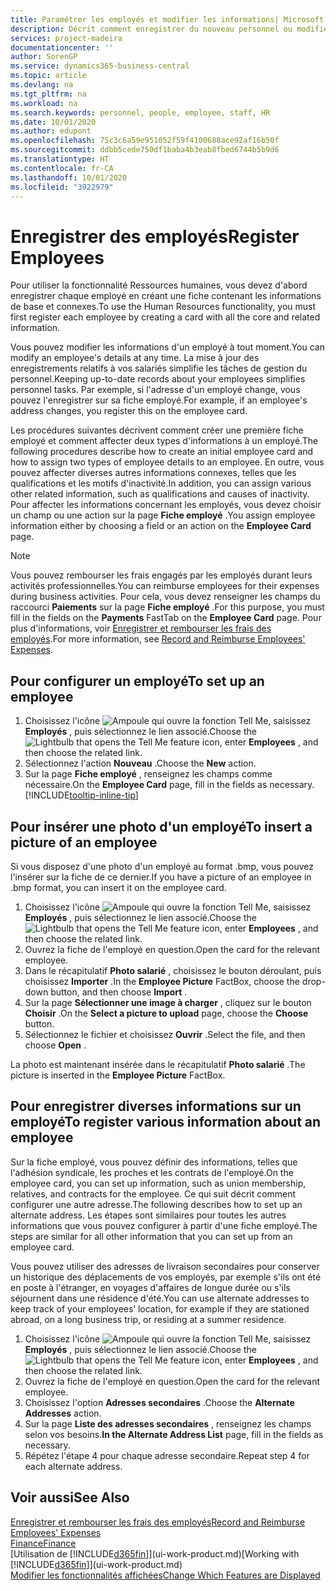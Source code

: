 ```yaml
---
title: Paramétrer les employés et modifier les informations| Microsoft Docs
description: Décrit comment enregistrer du nouveau personnel ou modifier les informations concernant le personnel existant.
services: project-madeira
documentationcenter: ''
author: SorenGP
ms.service: dynamics365-business-central
ms.topic: article
ms.devlang: na
ms.tgt_pltfrm: na
ms.workload: na
ms.search.keywords: personnel, people, employee, staff, HR
ms.date: 10/01/2020
ms.author: edupont
ms.openlocfilehash: 75c3c6a59e951052f59f4100688ace92af16b50f
ms.sourcegitcommit: ddbb5cede750df1baba4b3eab8fbed6744b5b9d6
ms.translationtype: HT
ms.contentlocale: fr-CA
ms.lasthandoff: 10/01/2020
ms.locfileid: "3922979"
---
```

# <a name="register-employees"></a><span data-ttu-id="73bdf-103">Enregistrer des employés</span><span class="sxs-lookup"><span data-stu-id="73bdf-103">Register Employees</span></span>
<span data-ttu-id="73bdf-104">Pour utiliser la fonctionnalité Ressources humaines, vous devez d'abord enregistrer chaque employé en créant une fiche contenant les informations de base et connexes.</span><span class="sxs-lookup"><span data-stu-id="73bdf-104">To use the Human Resources functionality, you must first register each employee by creating a card with all the core and related information.</span></span>

<span data-ttu-id="73bdf-105">Vous pouvez modifier les informations d'un employé à tout moment.</span><span class="sxs-lookup"><span data-stu-id="73bdf-105">You can modify an employee's details at any time.</span></span> <span data-ttu-id="73bdf-106">La mise à jour des enregistrements relatifs à vos salariés simplifie les tâches de gestion du personnel.</span><span class="sxs-lookup"><span data-stu-id="73bdf-106">Keeping up-to-date records about your employees simplifies personnel tasks.</span></span> <span data-ttu-id="73bdf-107">Par exemple, si l'adresse d'un employé change, vous pouvez l'enregistrer sur sa fiche employé.</span><span class="sxs-lookup"><span data-stu-id="73bdf-107">For example, if an employee's address changes, you register this on the employee card.</span></span>

<span data-ttu-id="73bdf-108">Les procédures suivantes décrivent comment créer une première fiche employé et comment affecter deux types d'informations à un employé.</span><span class="sxs-lookup"><span data-stu-id="73bdf-108">The following procedures describe how to create an initial employee card and how to assign two types of employee details to an employee.</span></span> <span data-ttu-id="73bdf-109">En outre, vous pouvez affecter diverses autres informations connexes, telles que les qualifications et les motifs d'inactivité.</span><span class="sxs-lookup"><span data-stu-id="73bdf-109">In addition, you can assign various other related information, such as qualifications and causes of inactivity.</span></span> <span data-ttu-id="73bdf-110">Pour affecter les informations concernant les employés, vous devez choisir un champ ou une action sur la page **Fiche employé** .</span><span class="sxs-lookup"><span data-stu-id="73bdf-110">You assign employee information either by choosing a field or an action on the **Employee Card** page.</span></span>

> [!NOTE]  
> <span data-ttu-id="73bdf-111">Vous pouvez rembourser les frais engagés par les employés durant leurs activités professionnelles.</span><span class="sxs-lookup"><span data-stu-id="73bdf-111">You can reimburse employees for their expenses during business activities.</span></span> <span data-ttu-id="73bdf-112">Pour cela, vous devez renseigner les champs du raccourci **Paiements** sur la page **Fiche employé** .</span><span class="sxs-lookup"><span data-stu-id="73bdf-112">For this purpose, you must fill in the fields on the **Payments** FastTab on the **Employee Card** page.</span></span> <span data-ttu-id="73bdf-113">Pour plus d'informations, voir [Enregistrer et rembourser les frais des employés](finance-how-record-reimburse-employee-expenses.md).</span><span class="sxs-lookup"><span data-stu-id="73bdf-113">For more information, see [Record and Reimburse Employees' Expenses](finance-how-record-reimburse-employee-expenses.md).</span></span>

## <a name="to-set-up-an-employee"></a><span data-ttu-id="73bdf-114">Pour configurer un employé</span><span class="sxs-lookup"><span data-stu-id="73bdf-114">To set up an employee</span></span>
1. <span data-ttu-id="73bdf-115">Choisissez l'icône ![Ampoule qui ouvre la fonction Tell Me](media/ui-search/search_small.png "Dites-moi ce que vous voulez faire"), saisissez **Employés** , puis sélectionnez le lien associé.</span><span class="sxs-lookup"><span data-stu-id="73bdf-115">Choose the ![Lightbulb that opens the Tell Me feature](media/ui-search/search_small.png "Tell me what you want to do") icon, enter **Employees** , and then choose the related link.</span></span>
2. <span data-ttu-id="73bdf-116">Sélectionnez l'action **Nouveau** .</span><span class="sxs-lookup"><span data-stu-id="73bdf-116">Choose the **New** action.</span></span>
3. <span data-ttu-id="73bdf-117">Sur la page **Fiche employé** , renseignez les champs comme nécessaire.</span><span class="sxs-lookup"><span data-stu-id="73bdf-117">On the **Employee Card** page, fill in the fields as necessary.</span></span> [!INCLUDE[tooltip-inline-tip](includes/tooltip-inline-tip_md.md)]

## <a name="to-insert-a-picture-of-an-employee"></a><span data-ttu-id="73bdf-118">Pour insérer une photo d'un employé</span><span class="sxs-lookup"><span data-stu-id="73bdf-118">To insert a picture of an employee</span></span>
<span data-ttu-id="73bdf-119">Si vous disposez d'une photo d'un employé au format .bmp, vous pouvez l'insérer sur la fiche de ce dernier.</span><span class="sxs-lookup"><span data-stu-id="73bdf-119">If you have a picture of an employee in .bmp format, you can insert it on the employee card.</span></span>

1. <span data-ttu-id="73bdf-120">Choisissez l'icône ![Ampoule qui ouvre la fonction Tell Me](media/ui-search/search_small.png "Dites-moi ce que vous voulez faire"), saisissez **Employés** , puis sélectionnez le lien associé.</span><span class="sxs-lookup"><span data-stu-id="73bdf-120">Choose the ![Lightbulb that opens the Tell Me feature](media/ui-search/search_small.png "Tell me what you want to do") icon, enter **Employees** , and then choose the related link.</span></span>
2. <span data-ttu-id="73bdf-121">Ouvrez la fiche de l'employé en question.</span><span class="sxs-lookup"><span data-stu-id="73bdf-121">Open the card for the relevant employee.</span></span>
3. <span data-ttu-id="73bdf-122">Dans le récapitulatif **Photo salarié** , choisissez le bouton déroulant, puis choisissez **Importer** .</span><span class="sxs-lookup"><span data-stu-id="73bdf-122">In the **Employee Picture** FactBox, choose the drop-down button, and then choose **Import** .</span></span>
4. <span data-ttu-id="73bdf-123">Sur la page **Sélectionner une image à charger** , cliquez sur le bouton **Choisir** .</span><span class="sxs-lookup"><span data-stu-id="73bdf-123">On the **Select a picture to upload** page, choose the **Choose** button.</span></span>
5. <span data-ttu-id="73bdf-124">Sélectionnez le fichier et choisissez **Ouvrir** .</span><span class="sxs-lookup"><span data-stu-id="73bdf-124">Select the file, and then choose **Open** .</span></span>

<span data-ttu-id="73bdf-125">La photo est maintenant insérée dans le récapitulatif **Photo salarié** .</span><span class="sxs-lookup"><span data-stu-id="73bdf-125">The picture is inserted in the **Employee Picture** FactBox.</span></span>

## <a name="to-register-various-information-about-an-employee"></a><span data-ttu-id="73bdf-126">Pour enregistrer diverses informations sur un employé</span><span class="sxs-lookup"><span data-stu-id="73bdf-126">To register various information about an employee</span></span>
<span data-ttu-id="73bdf-127">Sur la fiche employé, vous pouvez définir des informations, telles que l'adhésion syndicale, les proches et les contrats de l'employé.</span><span class="sxs-lookup"><span data-stu-id="73bdf-127">On the employee card, you can set up information, such as union membership, relatives, and contracts for the employee.</span></span> <span data-ttu-id="73bdf-128">Ce qui suit décrit comment configurer une autre adresse.</span><span class="sxs-lookup"><span data-stu-id="73bdf-128">The following describes how to set up an alternate address.</span></span> <span data-ttu-id="73bdf-129">Les étapes sont similaires pour toutes les autres informations que vous pouvez configurer à partir d'une fiche employé.</span><span class="sxs-lookup"><span data-stu-id="73bdf-129">The steps are similar for all other information that you can set up from an employee card.</span></span>

<span data-ttu-id="73bdf-130">Vous pouvez utiliser des adresses de livraison secondaires pour conserver un historique des déplacements de vos employés, par exemple s'ils ont été en poste à l'étranger, en voyages d'affaires de longue durée ou s'ils séjournent dans une résidence d'été.</span><span class="sxs-lookup"><span data-stu-id="73bdf-130">You can use alternate addresses to keep track of your employees’ location, for example if they are stationed abroad, on a long business trip, or residing at a summer residence.</span></span>

1. <span data-ttu-id="73bdf-131">Choisissez l'icône ![Ampoule qui ouvre la fonction Tell Me](media/ui-search/search_small.png "Dites-moi ce que vous voulez faire"), saisissez **Employés** , puis sélectionnez le lien associé.</span><span class="sxs-lookup"><span data-stu-id="73bdf-131">Choose the ![Lightbulb that opens the Tell Me feature](media/ui-search/search_small.png "Tell me what you want to do") icon, enter **Employees** , and then choose the related link.</span></span>
2. <span data-ttu-id="73bdf-132">Ouvrez la fiche de l'employé en question.</span><span class="sxs-lookup"><span data-stu-id="73bdf-132">Open the card for the relevant employee.</span></span>
3. <span data-ttu-id="73bdf-133">Choisissez l'option **Adresses secondaires** .</span><span class="sxs-lookup"><span data-stu-id="73bdf-133">Choose the **Alternate Addresses** action.</span></span>
4. <span data-ttu-id="73bdf-134">Sur la page **Liste des adresses secondaires** , renseignez les champs selon vos besoins.</span><span class="sxs-lookup"><span data-stu-id="73bdf-134">**In the Alternate Address List** page, fill in the fields as necessary.</span></span>
5. <span data-ttu-id="73bdf-135">Répétez l'étape 4 pour chaque adresse secondaire.</span><span class="sxs-lookup"><span data-stu-id="73bdf-135">Repeat step 4 for each alternate address.</span></span>

## <a name="see-also"></a><span data-ttu-id="73bdf-136">Voir aussi</span><span class="sxs-lookup"><span data-stu-id="73bdf-136">See Also</span></span>
[<span data-ttu-id="73bdf-137">Enregistrer et rembourser les frais des employés</span><span class="sxs-lookup"><span data-stu-id="73bdf-137">Record and Reimburse Employees' Expenses</span></span>](finance-how-record-reimburse-employee-expenses.md)  
[<span data-ttu-id="73bdf-138">Finance</span><span class="sxs-lookup"><span data-stu-id="73bdf-138">Finance</span></span>](finance.md)  
<span data-ttu-id="73bdf-139">[Utilisation de [!INCLUDE[d365fin](includes/d365fin_md.md)]](ui-work-product.md)</span><span class="sxs-lookup"><span data-stu-id="73bdf-139">[Working with [!INCLUDE[d365fin](includes/d365fin_md.md)]](ui-work-product.md)</span></span>  
[<span data-ttu-id="73bdf-140">Modifier les fonctionnalités affichées</span><span class="sxs-lookup"><span data-stu-id="73bdf-140">Change Which Features are Displayed</span></span>](ui-experiences.md)

